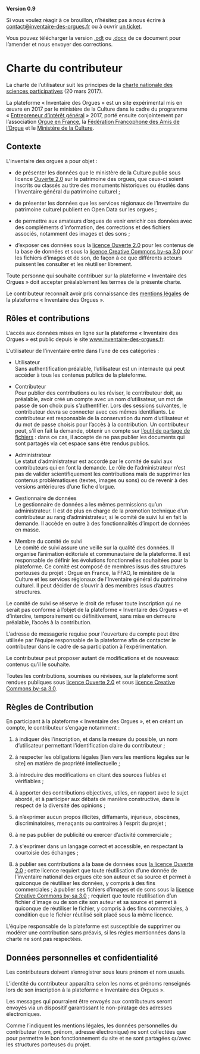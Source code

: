 **Version 0.9**

Si vous voulez réagir à ce brouillon, n’hésitez pas à nous écrire à
<contact@inventaire-des-orgues.fr> ou à ouvrir [un
ticket](https://git.inventaire-des-orgues.fr/bzg/ido-docs/issues).

Vous pouvez télécharger la version
[.odt](data/docs/charte-du-contributeur.odt) ou
[.docx](data/docs/charte-du-contributeur.docx) de ce document pour
l’amender et nous envoyer des corrections.

# Charte du contributeur

La charte de l’utilisateur suit les principes de la [charte nationale
des sciences
participatives](https://inra-dam-front-resources-cdn.brainsonic.com/ressources/afile/403674-cf7ac-resource-charte-francaise-des-sciences-et-recherches-participatives.pdf)
(20 mars 2017).

La plateforme « Inventaire des Orgues » est un site expérimental mis en
œuvre en 2017 par le ministère de la Culture dans le cadre du programme
« [Entrepreneur d’intérêt
général](https://entrepreneur-interet-general.etalab.gouv.fr/) » 2017,
porté ensuite conjointement par l’association [Orgue en
France](http://www.orgue-en-france.org/), la [Fédération Francophone des
Amis de l’Orgue](http://www.ffao.com) et le [Ministère de la
Culture](http://www.culturecommunication.gouv.fr/).

## Contexte

L’inventaire des orgues a pour objet :

  - de présenter les données que le ministère de la Culture publie sous
    licence
    [Ouverte 2.0](https://www.etalab.gouv.fr/wp-content/uploads/2017/04/ETALAB-Licence-Ouverte-v2.0.pdf)
    sur le patrimoine des orgues, que ceux-ci soient inscrits ou classés
    au titre des monuments historiques ou étudiés dans l’Inventaire
    général du patrimoine culturel ;

  - de présenter les données que les services régionaux de l’Inventaire
    du patrimoine culturel publient en Open Data sur les orgues ;

  - de permettre aux amateurs d’orgues de venir enrichir ces données
    avec des compléments d’information, des corrections et des fichiers
    associés, notamment des images et des sons ;

  - d’exposer ces données sous la [licence
    Ouverte 2.0](https://www.etalab.gouv.fr/wp-content/uploads/2017/04/ETALAB-Licence-Ouverte-v2.0.pdf)
    pour les contenus de la base de données et sous la [licence Creative
    Commons
    by-sa 3.0](https://creativecommons.org/licenses/by-sa/3.0/fr/) pour
    les fichiers d’images et de son, de façon à ce que différents
    acteurs puissent les consulter et les réutiliser librement.

Toute personne qui souhaite contribuer sur la plateforme « Inventaire
des Orgues » doit accepter préalablement les termes de la présente
charte.

Le contributeur reconnaît avoir pris connaissance des [mentions
légales](https://beta.inventaire-des-orgues.fr/mentions-legales) de la
plateforme « Inventaire des Orgues ».

## Rôles et contributions

L’accès aux données mises en ligne sur la plateforme « Inventaire des
Orgues » est public depuis le site www.inventaire-des-orgues.fr.

L’utilisateur de l’inventaire entre dans l’une de ces catégories :

  - Utilisateur  
    Sans authentification préalable, l’utilisateur est un internaute qui
    peut accéder à tous les contenus publics de la plateforme.

  - Contributeur  
    Pour publier des contributions ou les réviser, le contributeur doit,
    au préalable, avoir créé un compte avec un nom d’utilisateur, un mot
    de passe de son choix puis s’authentifier. Lors des sessions
    suivantes, le contributeur devra se connecter avec ces mêmes
    identifiants. Le contributeur est responsable de la conservation du
    nom d’utilisateur et du mot de passe choisis pour l’accès à la
    contribution. Un contributeur peut, s’il en fait la demande, obtenir
    un compte sur [l’outil de partage de
    fichiers](https://fichiers.inventaire-des-orgues.fr/) : dans ce cas,
    il accepte de ne pas publier les documents qui sont partagés via cet
    espace sans être rendus publics.

  - Administrateur  
    Le statut d’administrateur est accordé par le comité de suivi aux
    contributeurs qui en font la demande. Le rôle de l’administrateur
    n’est pas de valider scientifiquement les contributions mais de
    supprimer les contenus problématiques (textes, images ou sons) ou de
    revenir à des versions antérieures d’une fiche d’orgue.

  - Gestionnaire de données  
    Le gestionnaire de données a les mêmes permissions qu’un
    administrateur. Il est de plus en charge de la promotion technique
    d’un contributeur au rang d’administrateur, si le comité de suivi
    lui en fait la demande. Il accède en outre à des fonctionnalités
    d’import de données en masse.

  - Membre du comité de suivi  
    Le comité de suivi assure une veille sur la qualité des données. Il
    organise l’animation éditoriale et communautaire de la plateforme.
    Il est responsable de définir les évolutions fonctionnelles
    souhaitées pour la plateforme. Ce comité est composé de membres
    issus des structures porteuses du projet : Orgue en France, la FFAO,
    le ministère de la Culture et les services régionaux de l’Inventaire
    général du patrimoine culturel. Il peut décider de s’ouvrir à des
    membres issus d’autres structures.

Le comité de suivi se réserve le droit de refuser toute inscription qui
ne serait pas conforme à l’objet de la plateforme « Inventaire des
Orgues » et d’interdire, temporairement ou définitivement, sans mise en
demeure préalable, l’accès à la contribution.

L’adresse de messagerie requise pour l'ouverture du compte peut être
utilisée par l’équipe responsable de la plateforme afin de contacter le
contributeur dans le cadre de sa participation à l’expérimentation.

Le contributeur peut proposer autant de modifications et de nouveaux
contenus qu’il le souhaite.

Toutes les contributions, soumises ou révisées, sur la plateforme sont
rendues publiques sous [licence
Ouverte 2.0](https://www.etalab.gouv.fr/wp-content/uploads/2017/04/ETALAB-Licence-Ouverte-v2.0.pdf)
et sous [licence Creative Commons
by-sa 3.0](https://creativecommons.org/licenses/by-sa/3.0/fr/).

## Règles de Contribution

En participant à la plateforme « Inventaire des Orgues », et en créant
un compte, le contributeur s’engage notamment :

1.  à indiquer dès l’inscription, et dans la mesure du possible, un nom
    d’utilisateur permettant l’identification claire du contributeur ;

2.  à respecter les obligations légales \[lien vers les mentions légales
    sur le site\] en matière de propriété intellectuelle ;

3.  à introduire des modifications en citant des sources fiables et
    vérifiables ;

4.  à apporter des contributions objectives, utiles, en rapport avec le
    sujet abordé, et à participer aux débats de manière constructive,
    dans le respect de la diversité des opinions ;

5.  à n’exprimer aucun propos illicites, diffamants, injurieux,
    obscènes, discriminatoires, menaçants ou contraires à l’esprit du
    projet ;

6.  à ne pas publier de publicité ou exercer d’activité commerciale ;

7.  à s'exprimer dans un langage correct et accessible, en respectant la
    courtoisie des échanges ;

8.  à publier ses contributions à la base de données sous [la licence
    Ouverte 2.0](https://www.etalab.gouv.fr/wp-content/uploads/2017/04/ETALAB-Licence-Ouverte-v2.0.pdf) ;
    cette licence requiert que toute réutilisation d’une donnée de
    l’inventaire national des orgues cite son auteur et sa source et
    permet à quiconque de réutiliser les données, y compris à des fins
    commerciales ; à publier ses fichiers d’images et de sons sous la
    [licence Creative Commons
    by-sa 3.0](https://creativecommons.org/licenses/by-sa/3.0/fr/) ;
    requiert que toute réutilisation d’un fichier d’image ou de son cite
    son auteur et sa source et permet à quiconque de réutiliser le
    fichier, y compris à des fins commerciales, à condition que le
    fichier réutilisé soit placé sous la même licence.

L’équipe responsable de la plateforme est susceptible de supprimer ou
modérer une contribution sans préavis, si les règles mentionnées dans la
charte ne sont pas respectées.

## Données personnelles et confidentialité

Les contributeurs doivent s’enregistrer sous leurs prénom et nom usuels.

L’identité du contributeur apparaîtra selon les noms et prénoms
renseignés lors de son inscription à la plateforme « Inventaire des
Orgues ».

Les messages qui pourraient être envoyés aux contributeurs seront
envoyés via un dispositif garantissant le non-piratage des adresses
électroniques.

Comme l’indiquent les mentions légales, les données personnelles du
contributeur (nom, prénom, adresse électronique) ne sont collectées que
pour permettre le bon fonctionnement du site et ne sont partagées
qu’avec les structures porteuses du projet.
